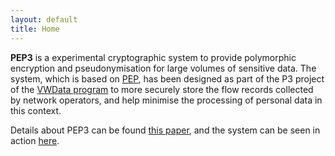 ```yaml
---
layout: default
title: Home
---
```

**PEP3** is a experimental cryptographic system
to provide polymorphic encryption 
and pseudonymisation for large volumes of sensitive data. 
The system, which
is based on
[PEP](https://pep.cs.ru.nl),
has been designed
as part of the P3 project
of the 
[VWData program](https://commit2data.nl/vwdata)
to more securely store the flow records 
collected by network operators,
and help minimise the processing of personal data
in this context.

Details about PEP3 can be found [this paper](https://arxiv.org/abs/1911.02674),
and the system can be seen in action
[here](/links/demo).
